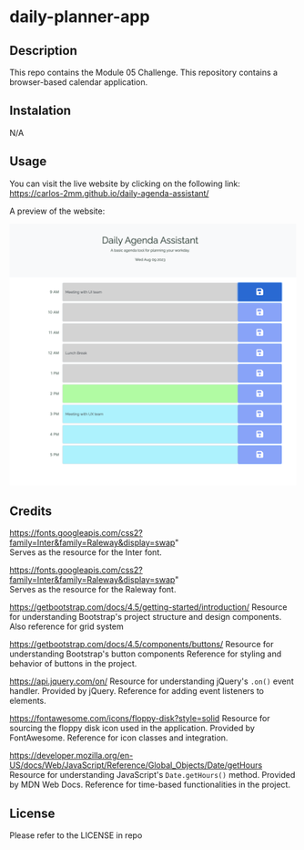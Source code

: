 # daily-planner-app

## Description
This repo contains the Module 05 Challenge. This repository contains a browser-based calendar application.

## Instalation
N/A

## Usage
You can visit the live website by clicking on the following link:
<br>https://carlos-2mm.github.io/daily-agenda-assistant/

A preview of the website:

![Screenshot](./assets/img/daily-agenda-assistant.png)

## Credits

https://fonts.googleapis.com/css2?family=Inter&family=Raleway&display=swap"
<br>Serves as the resource for the Inter font.

https://fonts.googleapis.com/css2?family=Inter&family=Raleway&display=swap"
<br>Serves as the resource for the Raleway font.

https://getbootstrap.com/docs/4.5/getting-started/introduction/
Resource for understanding Bootstrap's project structure and design components. Also reference for grid system

https://getbootstrap.com/docs/4.5/components/buttons/
Resource for understanding Bootstrap's button components Reference for styling and behavior of buttons in the project.

https://api.jquery.com/on/
Resource for understanding jQuery's `.on()` event handler. Provided by jQuery. Reference for adding event listeners to elements.

https://fontawesome.com/icons/floppy-disk?style=solid
Resource for sourcing the floppy disk icon used in the application. Provided by FontAwesome. Reference for icon classes and integration.

https://developer.mozilla.org/en-US/docs/Web/JavaScript/Reference/Global_Objects/Date/getHours
Resource for understanding JavaScript's `Date.getHours()` method. Provided by MDN Web Docs. Reference for time-based functionalities in the project.

## License

Please refer to the LICENSE in repo
